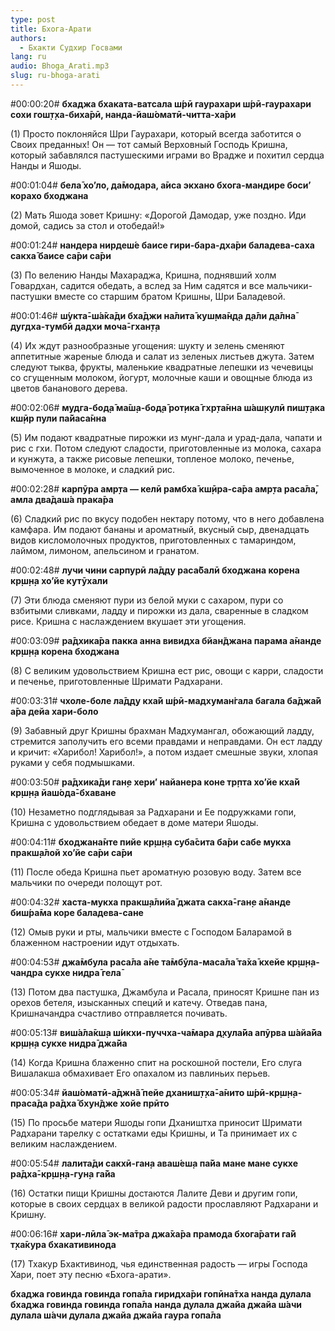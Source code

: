 ```yaml
---
type: post
title: Бхога-Арати
authors:
  - Бхакти Судхир Госвами
lang: ru
audio: Bhoga_Arati.mp3
slug: ru-bhoga-arati
---
```


#00:00:20# <b>бхаджа бхаката-ватсала ш́рӣ гаурахари
ш́рӣ-гаурахари сохи гош̣т̣ха-биха̄рӣ,
нанда-йаш́оматӣ-читта-ха̄ри</b>

(1) Просто поклоняйся Шри Гаурахари, который всегда заботится о Своих преданных! Он — тот самый Верховный Господь Кришна, который забавлялся пастушескими играми во Врадже и похитил сердца Нанды и Яшоды.


#00:01:04# <b>бела̄ хо’ло, да̄модара, а̄иса экхано
бхога-мандире боси’ корахо бходжана</b>

(2) Мать Яшода зовет Кришну: «Дорогой Дамодар, уже поздно. Иди домой, садись за стол и отобедай!»


#00:01:24# <b>нандера нирдеш́е баисе гири-бара-дха̄ри
баладева-саха сакха̄ баисе са̄ри са̄ри</b>

(3) По велению Нанды Махараджа, Кришна, поднявший холм Говардхан, садится обедать, а вслед за Ним садятся и все мальчики-пастушки вместе со старшим братом Кришны, Шри Баладевой.


#00:01:46# <b>ш́укта̄-ш́а̄ка̄ди бха̄джи на̄лита̄ куш̣ма̄н̣д̣а
д̣а̄ли д̣а̄лна̄ дугдха-тумбӣ дадхи моча̄-гхан̣т̣а</b>

(4) Их ждут разнообразные угощения: шукту и зелень сменяют аппетитные жареные блюда и салат из зеленых листьев джута. Затем следуют тыква, фрукты, маленькие квадратные лепешки из чечевицы со сгущенным молоком, йогурт, молочные каши и овощные блюда из цветов бананового дерева.


#00:02:06# <b>мудга-бод̣а̄ ма̄ш̣а-бод̣а̄ рот̣ика̄ гхр̣та̄нна
ш́аш̣кулӣ пиш̣т̣ака кш̣ӣр пули па̄йаса̄нна</b>

(5) Им подают квадратные пирожки из мунг-дала и урад-дала, чапати и рис с гхи. Потом следуют сладости, приготовленные из молока, сахара и кунжута, а также рисовые лепешки, топленое молоко, печенье, вымоченное в молоке, и сладкий рис.


#00:02:28# <b>карпӯра амр̣та — келӣ рамбха̄ кш̣ӣра-са̄ра
амр̣та раса̄ла̄, амла два̄даш́а прака̄ра</b>

(6) Сладкий рис по вкусу подобен нектару потому, что в него добавлена камфара. Им подают бананы и ароматный, вкусный сыр, двенадцать видов кисломолочных продуктов, приготовленных с тамариндом, лаймом, лимоном, апельсином и гранатом.


#00:02:48# <b>лучи чини сарпурӣ ла̄д̣д̣у раса̄балӣ
бходжана корена кр̣ш̣н̣а хо’йе кутӯхали</b>

(7) Эти блюда сменяют пури из белой муки с сахаром, пури со взбитыми сливками, ладду и пирожки из дала, сваренные в сладком рисе. Кришна с наслаждением вкушает эти угощения.


#00:03:09# <b>ра̄дхика̄ра пакка анна вивидха бйан̃джана
парама а̄нанде кр̣ш̣н̣а корена бходжана</b>

(8) С великим удовольствием Кришна ест рис, овощи с карри, сладости и печенье, приготовленные Шримати Радхарани.


#00:03:31# <b>чхоле-боле ла̄д̣д̣у кха̄й ш́рӣ-мадхуман̇гала
багала ба̄джа̄й а̄ра дейа хари-боло</b>

(9) Забавный друг Кришны брахман Мадхумангал, обожающий ладду, стремится заполучить его всеми правдами и неправдами. Он ест ладду и кричит: «Харибол! Харибол!», а потом издает смешные звуки, хлопая руками у себя подмышками.


#00:03:50# <b>ра̄дхика̄ди ган̣е хери’ найанера коне
тр̣пта хо’йе кха̄й кр̣ш̣н̣а йаш́ода̄-бхаване</b>

(10) Незаметно подглядывая за Радхарани и Ее подружками гопи, Кришна с удовольствием обедает в доме матери Яшоды.


#00:04:11# <b>бходжана̄нте пийе кр̣ш̣н̣а суба̄сита ба̄ри
сабе мукха пракш̣а̄лой хо’йе са̄ри са̄ри</b>

(11) После обеда Кришна пьет ароматную розовую воду. Затем все мальчики по очереди полощут рот.


#00:04:32# <b>хаста-мукха пракш̣а̄лийа̄ джата сакха̄-ган̣е
а̄нанде биш́ра̄ма коре баладева-сане</b>

(12) Омыв руки и рты, мальчики вместе с Господом Баларамой в блаженном настроении идут отдыхать.


#00:04:53# <b>джа̄мбула раса̄ла а̄не та̄мбӯла-маса̄ла̄
та̄ха̄ кхейе кр̣ш̣н̣а-чандра сукхе нидра̄ гела̄</b>

(13) Потом два пастушка, Джамбула и Расала, приносят Кришне пан из орехов бетеля, изысканных специй и катечу. Отведав пана, Кришначандра счастливо отправляется почивать.


#00:05:13# <b>виш́а̄ла̄кш̣а ш́икхи-пуччха-ча̄мара д̣хула̄йа
апӯрва ш́айа̄йа кр̣ш̣н̣а сукхе нидра̄ джа̄йа</b>

(14) Когда Кришна блаженно спит на роскошной постели, Его слуга Вишалакша обмахивает Его опахалом из павлиньих перьев.


#00:05:34# <b>йаш́оматӣ-а̄джн̃а̄ пейе дханиш̣т̣ха̄-а̄нито
ш́рӣ-кр̣ш̣н̣а-праса̄да ра̄дха̄ бхун̃дже хойе прӣто</b>

(15) По просьбе матери Яшоды гопи Дхаништха приносит Шримати Радхарани тарелку с остатками еды Кришны, и Та принимает их с великим наслаждением.


#00:05:54# <b>лалита̄ди сакхӣ-ган̣а аваш́еш̣а па̄йа
мане мане сукхе ра̄дха̄-кр̣ш̣н̣а-гун̣а га̄йа</b>

(16) Остатки пищи Кришны достаются Лалите Деви и другим гопи, которые в своих сердцах в великой радости прославляют Радхарани и Кришну.


#00:06:16# <b>хари-лӣла̄ эк-ма̄тра джа̄ха̄ра прамода
бхога̄рати га̄й т̣ха̄кура бхакативинода</b>

(17) Тхакур Бхактивинод, чья единственная радость — игры Господа Хари, поет эту песню «Бхога-арати».


<b>бхаджа говинда говинда гопа̄ла
гиридха̄ри гопӣна̄тха нанда дулала
бхаджа говинда говинда гопа̄ла
нанда дулала джайа джайа ш́ачи дулала
ш́ачи дулала джайа джайа гаура гопа̄ла</b>
